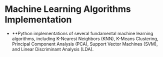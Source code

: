 # Machine Learning Algorithms Implementation

- **Python implementations of several fundamental machine learning algorithms, including K-Nearest Neighbors (KNN), K-Means Clustering, Principal Component Analysis (PCA), Support Vector Machines (SVM), and Linear Discriminant Analysis (LDA).


